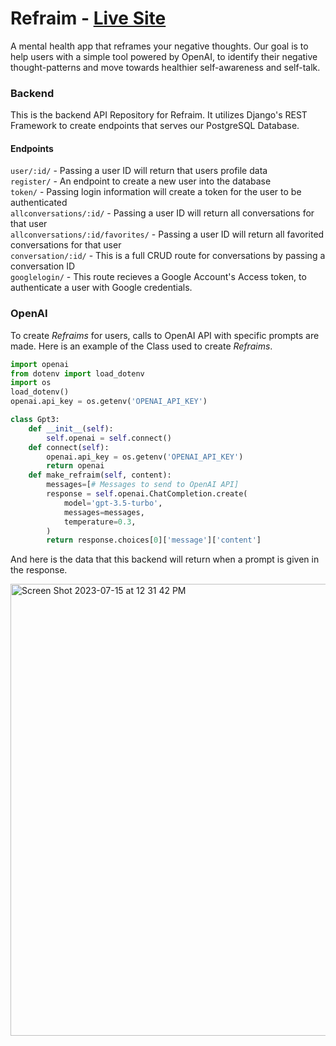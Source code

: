 # Refraim - [Live Site](https://refraim.netlify.app/)

A mental health app that reframes your negative thoughts. Our goal is to help users with a simple tool powered by OpenAI, to identify their negative thought-patterns and move towards healthier self-awareness and self-talk.

### Backend
This is the backend API Repository for Refraim. It utilizes Django's REST Framework to create endpoints that serves our PostgreSQL Database. 

#### Endpoints
```user/:id/``` - Passing a user ID will return that users profile data<br />
```register/``` - An endpoint to create a new user into the database<br />
```token/``` - Passing login information will create a token for the user to be authenticated<br />
```allconversations/:id/``` - Passing a user ID will return all conversations for that user<br />
```allconversations/:id/favorites/``` - Passing a user ID will return all favorited conversations for that user<br />
```conversation/:id/``` - This is a full CRUD route for conversations by passing a conversation ID<br />
```googlelogin/``` - This route recieves a Google Account's Access token, to authenticate a user with Google credentials.

### OpenAI

To create _Refraims_ for users, calls to OpenAI API with specific prompts are made. Here is an example of the Class used to create _Refraims_.

```Python
import openai
from dotenv import load_dotenv
import os
load_dotenv()
openai.api_key = os.getenv('OPENAI_API_KEY') 

class Gpt3:
    def __init__(self):
        self.openai = self.connect()
    def connect(self):
        openai.api_key = os.getenv('OPENAI_API_KEY')
        return openai
    def make_refraim(self, content):
        messages=[# Messages to send to OpenAI API]
        response = self.openai.ChatCompletion.create(
            model='gpt-3.5-turbo',
            messages=messages,
            temperature=0.3,
        )
        return response.choices[0]['message']['content']
```
And here is the data that this backend will return when a prompt is given in the response.

<img width="723" alt="Screen Shot 2023-07-15 at 12 31 42 PM" src="https://github.com/rmzimmerman98/refraim-backend/assets/107363999/6dc30f8b-1351-40f4-81bc-e204d9255580">

